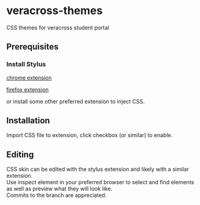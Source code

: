 # veracross-themes
CSS themes for veracross student portal

## Prerequisites

### Install Stylus

[chrome extension](https://chrome.google.com/webstore/detail/stylus/clngdbkpkpeebahjckkjfobafhncgmne)

[firefox extension](https://addons.mozilla.org/en-US/firefox/addon/styl-us/)

or install some other preferred extension to inject CSS.

## Installation

Import CSS file to extension, click checkbox (or similar) to enable.

## Editing

CSS skin can be edited with the stylus extension and likely with a similar extension.  
Use inspect element in your preferred browser to select and find elements as well as preview what they will look like.  
Commits to the branch are appreciated.  

